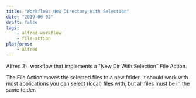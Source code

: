 ```yaml
---
title: "Workflow: New Directory With Selection"
date: "2019-06-03"
draft: false
tags:
    - alfred-workflow
    - file-action
platforms:
    - Alfred
---
```


Alfred 3+ workflow that implements a "New Dir With Selection" File Action.

<!--more-->

The File Action moves the selected files to a new folder. It should work with most applications you can select (local) files with, but all files must be in the same folder.
